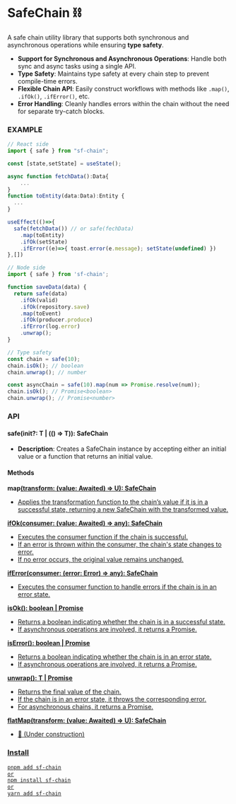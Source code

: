 # SafeChain ⛓️

A safe chain utility library that supports both synchronous and asynchronous operations while ensuring **type safety**.

- **Support for Synchronous and Asynchronous Operations**: Handle both sync and async tasks using a single API.
- **Type Safety**: Maintains type safety at every chain step to prevent compile-time errors.
- **Flexible Chain API**: Easily construct workflows with methods like `.map()`, `.ifOk()`, `.ifError()`, etc.
- **Error Handling**: Cleanly handles errors within the chain without the need for separate try-catch blocks.

### EXAMPLE

```typescript
// React side
import { safe } from "sf-chain";

const [state,setState] = useState();

async function fetchData():Data{
    ...
}
function toEntity(data:Data):Entity {
  ...
}

useEffect(()=>{
  safe(fetchData()) // or safe(fechData)
    .map(toEntity)
    .ifOk(setState)
    .ifError((e)=>{ toast.error(e.message); setState(undefined) })
},[])

```

```typescript
// Node side
import { safe } from 'sf-chain';

function saveData(data) {
  return safe(data)
    .ifOk(valid)
    .ifOk(repository.save)
    .map(toEvent)
    .ifOk(producer.produce)
    .ifError(log.error)
    .unwrap();
}
```

```typescript
// Type safety
const chain = safe(10);
chain.isOk(); // boolean
chain.unwrap(); // number

const asyncChain = safe(10).map(num => Promise.resolve(num));
chain.isOk(); // Promise<boolean>
chain.unwrap(); // Promise<number>
```

### API

#### safe(init?: T | (() => T)): SafeChain<T>

- **Description**: Creates a SafeChain instance by accepting either an initial value or a function that returns an initial value.

#### Methods

**map<U>(transform: (value: Awaited<T>) => U): SafeChain<U>**

- Applies the transformation function to the chain’s value if it is in a successful state, returning a new SafeChain with the transformed value.

**ifOk(consumer: (value: Awaited<T>) => any): SafeChain<T>**

- Executes the consumer function if the chain is successful.
- If an error is thrown within the consumer, the chain's state changes to error.
- If no error occurs, the original value remains unchanged.

**ifError(consumer: (error: Error) => any): SafeChain<T>**

- Executes the consumer function to handle errors if the chain is in an error state.

**isOk(): boolean | Promise<boolean>**

- Returns a boolean indicating whether the chain is in a successful state.
- If asynchronous operations are involved, it returns a Promise<boolean>.

**isError(): boolean | Promise<boolean>**

- Returns a boolean indicating whether the chain is in an error state.
- If asynchronous operations are involved, it returns a Promise<boolean>.

**unwrap(): T | Promise<T>**

- Returns the final value of the chain.
- If the chain is in an error state, it throws the corresponding error.
- For asynchronous chains, it returns a Promise<T>.

**flatMap<U>(transform: (value: Awaited<T>) => U): SafeChain<U>**

- 🚧 (Under construction)

### Install

```bash
pnpm add sf-chain
or
npm install sf-chain
or
yarn add sf-chain
```
